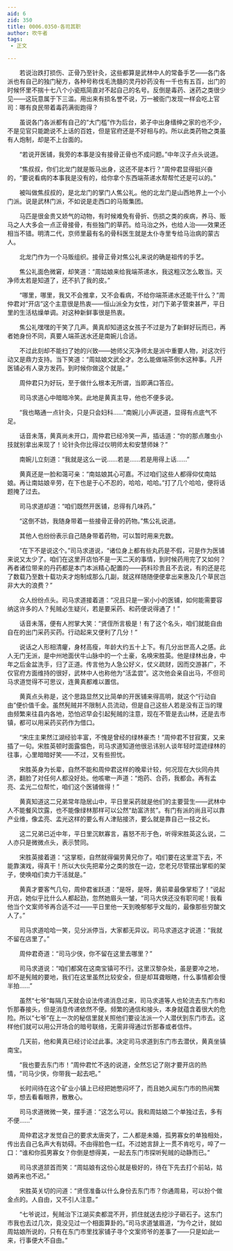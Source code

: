 ```yaml
---
aid: 6
zid: 350
title: 0006.0350-各司其职
author: 吹牛者
tags: 
 - 正文

---
```




　　若说治跌打损伤、正骨乃至针灸，这些都算是武林中人的常备手艺——各门各派也有自己的独门秘方，各种号称伐毛洗髓的灵丹妙药没有一千也有五百，出门的时候怀里不揣十七八个小瓷瓶简直对不起自己的名号。反倒是毒药、迷药之类很少见——这玩意属于下三滥。用出来有损名誉不说，万一被衙门发现一样会吃上官司：哪有良民带着毒药满街跑得？

　　虽说各门各派都有自己的“大门槛”作为后台，弟子中出身缙绅之家的也不少，不是见官只能跪说不上话的百姓，但是官府还是不好相与的。所以此类药物之类虽有人炮制，却是不上台面的。

　　“若说开医铺，我旁的本事是没有接骨正骨也不成问题。”中年汉子点头说道。

　　“焦叔叔，你们北龙门就是贩马出身，这还不是本行？”周仲君显得挺兴奋的，“要说看病的本事我是没有的，给你拿个东西端茶递水帮帮忙还是可以的。”

　　被叫做焦叔叔的，是北龙门的掌门人焦公礼。他的北龙门是山西地界上一个小门派。说是武林门派，不如说是走西口的马贩集团。

　　马匹是很金贵又娇气的动物，有时候难免有骨折、伤损之类的疾病，养马、贩马之人大多会一点正骨接骨，有些独门的草药。给马治之外，也给人治——效果还相当不错。明清二代，京师里最有名的骨科医生就是太仆寺里专给马治病的蒙古人。

　　北龙门作为一个马贩组织。接骨正骨对焦公礼来说的确是祖传的手艺。

　　焦公礼面色微窘，却笑道：“周姑娘来给我端茶递水，我这粗汉怎么敢当。灭净师太若是知道了，还不扒了我的皮。”

　　“哪里，哪里，我又不会推拿，又不会看病，不给你端茶递水还能干什么？”周仲君对“开店”这个主意很是热衷——恒山派全为女性，对门下弟子管束甚严，平日里的生活枯燥单调。对这种新鲜事很是热衷。

　　焦公礼嘿嘿的干笑了几声。黄真却知道这女孩子不过是为了新鲜好玩而已，再者她身份不同，真要人端茶送水还是南婉儿合适。

　　不过此刻却不能扫了她的兴致——她师父灭净师太是派中重要人物，对这次行动又是鼎力支持。当下笑道：“周姑娘文武全才。怎么能做端茶倒水这种事。凡开医铺必有人录方发药。到时候你做这个就是。”

　　周仲君只为好玩，至于做什么根本无所谓，当即满口答应。

　　司马求道心中暗暗冷笑。此地是黄真主导，他也不便多说。

　　“我也略通一点针灸，只是只会妇科……”南婉儿小声说道，显得有点底气不足。

　　话音未落，黄真尚未开口，周仲君已经冷笑一声，插话道：“你的那点雕虫小技就别拿出来现了！论针灸你比得过仪明师太和安慧师妹？”

　　南婉儿立刻道：“我就是这么一说……若是……若是用得上话……”

　　黄真还是一脸和蔼可亲：“南姑娘其心可嘉。不过咱们这些人都得仰仗南姑娘。再让南姑娘辛劳，在下也是于心不忍的，哈哈，哈哈。”打了几个哈哈，便将话题掩了过去。

　　司马求道却道：“咱们既然开医铺，总得有几味药。”

　　“这倒不妨，我随身带着一些接骨正骨的药物。”焦公礼说道。

　　其他人也纷纷表示自己随身带着药物，可以暂时用来充数。

　　“在下不是说这个。”司马求道说，“诸位身上都有些丸药是不假，可是作为医铺来说又太少了。咱们在这里开店怕不是一天二天的事情，到时候药用完了又如何？再者诸位带来的丹药都是本门本派精心配置的——药料珍贵且不去说，有的还是花了数载乃至数十载功夫才炮制成那么几副，就这样随随便便拿出来惠及几个草民岂非大大的浪费？”

　　众人纷纷点头。司马求道接着道：“况且只是一家小小的医铺，如何能需要容纳这许多的人？髡贼必生疑兴，若是要采药、和药便说得通了！”

　　话音未落，便有人拊掌大笑：“贤侄所言极是！有了这个名头，咱们就能自由自在的出门采药买药。行动起来又便利了几分！”

　　说话之人形相清癯，身材高瘦，年龄大约五十上下。有几分出世高人之感。此人无门无派，是中州地面伏牛山脉中的一个土豪，名唤宋胜英。他是绿林出身，中年之后金盆洗手，归了正道。传言他为人急公好义，仗义疏财，因而交游甚广，不仅官府方面维持的很好，武林中人也称他为“活孟尝”。这次他会亲自出马，不但司马求道觉得不可思议，连黄真都难以置信。

　　黄真点头称是，这个思路显然又比简单的开医铺来得高明，就这个“行动自由”便价值千金。虽然髡贼并不限制人员流动，但是自己这些人若是没有正当的理由频繁来往县内各地，恐怕迟早会引起髡贼的注意，现在不管是去山林，还是去市镇，都可以用采药买药作为借口。

　　“宋庄主果然江湖经验丰富，不愧是曾经的绿林豪杰！”周仲君不甘寂寞，又来插了一句。宋胜英顿时面露愠色，司马求道知道他很忌讳别人谈年轻时混迹绿林的往事，心里暗暗好笑——不过，又有些担忧。

　　宋胜英身为长辈，自然不能和周仲君这样的晚辈计较，何况现在大伙同舟共济，翻脸了对任何人都没好处。他咳嗽一声道：“炮药、合药，我都会。再有孟亮、孟光二位帮忙，咱们这个医铺做得！”

　　黄真知道这二兄弟常年隐居山中，平日里采药就是他们的主要营生——武林中人不能餐风饮露，也不能像绿林那样可以公然“劫富济贫”。有门有派的尚且可以靠产业维，像孟亮、孟光这样的要么有人津贴接济，要么就是靠自己一技之长。

　　这二兄弟已近中年，平日里沉默寡言，喜怒不形于色，听得宋胜英这么说，二人亦只是微微点头，表示赞同。

　　宋胜英接着道：“这掌柜，自然就得偏劳黄兄你了。咱们要在这里混下去，不能靠演戏，得真干！所以大伙先把辈分之类的放在一边，您老兄尽管摆出掌柜的架子，使唤咱们卖力干活就是。”

　　黄真才要客气几句，周仲君雀跃道：“是呀，是呀，黄前辈最像掌柜了！”说起开店，她似乎比什么人都起劲，忽然她眉头一皱，“司马大侠还没有职司呢！我看他当个文案师爷再合适不过——平日里他一天到晚郁郁乎文哉的，最像那些穷酸文人了。”

　　司马求道哈哈一笑，见分派停当，大家都无异议。司马求道这才说道：“我就不留在店里了。”

　　周仲君奇道：“司马少侠，你不留在这里去哪里？”

　　司马求道说：“咱们都窝在这南宝镇可不行。这里汉黎杂处，虽是要冲之地，却不是髡贼的要地，我们在这里虽然比较安全，但是却耳聋眼瞎，什么事情都会慢半拍……”

　　虽然“七爷”每隔几天就会设法传递消息过来，司马求道等人也轮流去东门市和忻那春接头，但是消息传递依然不便。频繁的通信和接头，本身就蕴含着很大的危险。所以“七爷”在上一次的秘信里就关照他们要设法派一个人潜伏到东门市去。这样他们就可以用公开场合的暗号联络，无需非得通过忻那春或者信件。

　　几天前，他和黄真已经讨论过此事。决定司马求道到东门市去潜伏，黄真坐镇南宝。

　　“我也要去东门市！”周仲君忙不迭的说道，全然忘记了刚才要开店的热情，“司马少侠，你带我一起去吧。”

　　长时间待在这个矿业小镇上已经把她憋闷坏了，而且她久闻东门市的热闹繁华，想去看看眼界，散散心。

　　司马求道微微一笑，摆手道：“这怎么可以。我和周姑娘二个单独过去，多有不便……”

　　周仲君这才发觉自己的要求太唐突了，二人都是未婚，孤男寡女的单独相处，传出去自己名声大有妨碍。不由得脸色一红。不过她言辞上一贯不肯吃亏，啐了一口：“谁和你孤男寡女？你倒是想得美，一起去东门市探听髡贼的动静而已。”

　　司马求道颔首而笑：“周姑娘有这份心就是极好的，待在下先去打个前站，姑娘再来也不迟。”

　　宋胜英关切的问道：“贤侄准备以什么身份去东门市？你通周易，可以扮个做金点的。人自由，又不引人注意。”

　　“七爷说过，髡贼治下江湖买卖都混不开，抓住就送去挖沙子砸石子。这东门市我也去过几次，竟没见过一个相面算卦的。”司马求道皱眉道，“为今之计，就如周姑娘所说的，只有在东门市里找家铺子寻个文案师爷的差事了——只是如此一来，行事便大不自由。”


